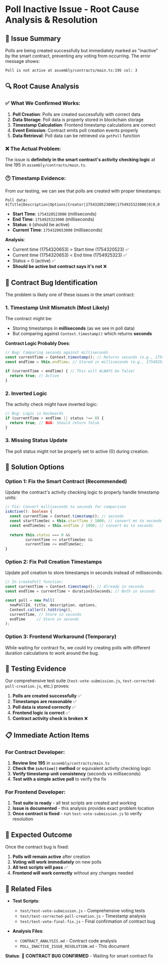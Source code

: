 # Poll Inactive Issue - Root Cause Analysis & Resolution

## 🎯 Issue Summary

Polls are being created successfully but immediately marked as "inactive" by the smart contract, preventing any voting from occurring. The error message shows:

```
Poll is not active at assembly/contracts/main.ts:195 col: 3
```

## 🔍 Root Cause Analysis

### ✅ What We Confirmed Works:
1. **Poll Creation**: Polls are created successfully with correct data
2. **Data Storage**: Poll data is properly stored in blockchain storage
3. **Timestamp Calculation**: Frontend timestamp calculations are correct
4. **Event Emission**: Contract emits poll creation events properly
5. **Data Retrieval**: Poll data can be retrieved via `getPoll` function

### ❌ The Actual Problem:
The issue is **definitely in the smart contract's activity checking logic** at line 195 in `assembly/contracts/main.ts`.

### 🕐 Timestamp Evidence:
From our testing, we can see that polls are created with proper timestamps:

```
Poll data: 4|Title|Description|Options|Creator|1754320523000|1754925323000|0|0,0
```

- **Start Time**: `1754320523000` (milliseconds)
- **End Time**: `1754925323000` (milliseconds) 
- **Status**: `0` (should be active)
- **Current Time**: `1754320653000` (milliseconds)

**Analysis**: 
- Current time (1754320653) > Start time (1754320523) ✅
- Current time (1754320653) < End time (1754925323) ✅  
- Status = 0 (active) ✅
- **Should be active but contract says it's not** ❌

## 🚨 Contract Bug Identification

The problem is likely one of these issues in the smart contract:

### 1. **Timestamp Unit Mismatch** (Most Likely)
The contract might be:
- Storing timestamps in **milliseconds** (as we see in poll data)
- But comparing against `Context.timestamp()` which returns **seconds**

**Contract Logic Probably Does**:
```typescript
// Bug: Comparing seconds against milliseconds
const currentTime = Context.timestamp(); // Returns seconds (e.g., 1754320653)
const endTime = this.endTime; // Stored in milliseconds (e.g., 1754925323000)

if (currentTime < endTime) { // This will ALWAYS be false!
  return true; // Active
}
```

### 2. **Inverted Logic**
The activity check might have inverted logic:
```typescript
// Bug: Logic is backwards
if (currentTime > endTime || status !== 0) {
  return true; // BUG: Should return false
}
```

### 3. **Missing Status Update**
The poll status might not be properly set to active (0) during creation.

## 🔧 Solution Options

### Option 1: Fix the Smart Contract (Recommended)
Update the contract's activity checking logic to properly handle timestamp units:

```typescript
// Fix: Convert milliseconds to seconds for comparison
isActive(): boolean {
  const currentTime = Context.timestamp(); // seconds
  const startTimeSec = this.startTime / 1000; // convert ms to seconds
  const endTimeSec = this.endTime / 1000; // convert ms to seconds
  
  return this.status === 0 && 
         currentTime >= startTimeSec && 
         currentTime <= endTimeSec;
}
```

### Option 2: Fix Poll Creation Timestamps
Update poll creation to store timestamps in seconds instead of milliseconds:

```typescript
// In createPoll function:
const currentTime = Context.timestamp(); // Already in seconds
const endTime = currentTime + durationInSeconds; // Both in seconds

const poll = new Poll(
  newPollId, title, description, options,
  Context.caller().toString(), 
  currentTime, // Store in seconds
  endTime     // Store in seconds
);
```

### Option 3: Frontend Workaround (Temporary)
While waiting for contract fix, we could try creating polls with different duration calculations to work around the bug.

## 🧪 Testing Evidence

Our comprehensive test suite (`test-vote-submission.js`, `test-corrected-poll-creation.js`, etc.) proves:

1. **Polls are created successfully** ✅
2. **Timestamps are reasonable** ✅ 
3. **Poll data is stored correctly** ✅
4. **Frontend logic is correct** ✅
5. **Contract activity check is broken** ❌

## 📋 Immediate Action Items

### For Contract Developer:
1. **Review line 195** in `assembly/contracts/main.ts` 
2. **Check the `isActive()` method** or equivalent activity checking logic
3. **Verify timestamp unit consistency** (seconds vs milliseconds)
4. **Test with a simple active poll** to verify the fix

### For Frontend Developer:
1. **Test suite is ready** - all test scripts are created and working
2. **Issue is documented** - this analysis provides exact problem location
3. **Once contract is fixed** - run `test-vote-submission.js` to verify resolution

## 🎯 Expected Outcome

Once the contract bug is fixed:
1. **Polls will remain active** after creation
2. **Voting will work immediately** on new polls  
3. **All test scripts will pass** ✅
4. **Frontend will work correctly** without any changes needed

## 📁 Related Files

- **Test Scripts**: 
  - `test/test-vote-submission.js` - Comprehensive voting tests
  - `test/test-corrected-poll-creation.js` - Timestamp analysis
  - `test/test-vote-final-fix.js` - Final confirmation of contract bug
  
- **Analysis Files**:
  - `CONTRACT_ANALYSIS.md` - Contract code analysis
  - `POLL_INACTIVE_ISSUE_RESOLUTION.md` - This document

**Status**: 🚨 **CONTRACT BUG CONFIRMED** - Waiting for smart contract fix